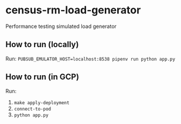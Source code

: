 # census-rm-load-generator
Performance testing simulated load generator

## How to run (locally)
Run: `PUBSUB_EMULATOR_HOST=localhost:8538 pipenv run python app.py`

## How to run (in GCP)
Run:

1. `make apply-deployment`
2. `connect-to-pod`
3. `python app.py`
